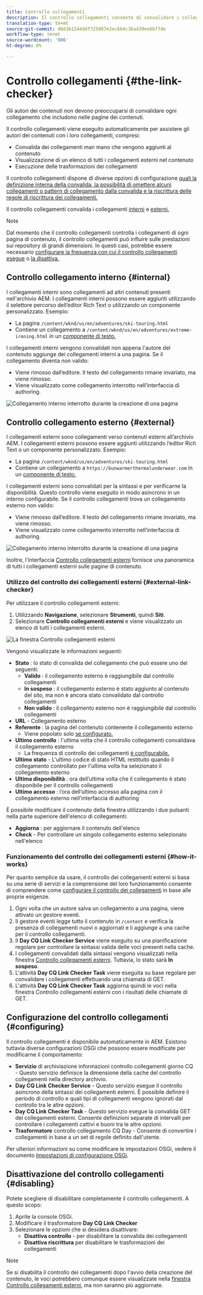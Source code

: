 ```yaml
---
title: Controllo collegamenti
description: Il controllo collegamenti consente di convalidare i collegamenti interni ed esterni e di riscrivere i collegamenti.
translation-type: tm+mt
source-git-commit: d6d361244ddf725087e2ec664c36a439ee6bffde
workflow-type: tm+mt
source-wordcount: '986'
ht-degree: 0%

---
```



# Controllo collegamenti {#the-link-checker}

Gli autori dei contenuti non devono preoccuparsi di convalidare ogni collegamento che includono nelle pagine dei contenuti.

Il controllo collegamenti viene eseguito automaticamente per assistere gli autori dei contenuti con i loro collegamenti, compresi:

* Convalida dei collegamenti man mano che vengono aggiunti al contenuto
* Visualizzazione di un elenco di tutti i collegamenti esterni nel contenuto
* Esecuzione delle trasformazioni dei collegamenti

Il controllo collegamenti dispone di diverse opzioni di configurazione [quali la definizione interna della convalida, la possibilità di omettere alcuni collegamenti o pattern di collegamento dalla convalida e la riscrittura delle regole di riscrittura dei collegamenti.](#configuring)

Il controllo collegamenti convalida i collegamenti [interni](#internal) e [esterni.](#external)

>[!NOTE]
>
>Dal momento che il controllo collegamenti controlla i collegamenti di ogni pagina di contenuto, il controllo collegamenti può influire sulle prestazioni sui repository di grandi dimensioni. In questi casi, potrebbe essere necessario [configurare la frequenza con cui il controllo collegamenti esegue](#configuring) o [la disattiva.](#disabling)

## Controllo collegamento interno {#internal}

I collegamenti interni sono collegamenti ad altri contenuti presenti nell&#39;archivio AEM. I collegamenti interni possono essere aggiunti utilizzando il selettore percorso dell’editor Rich Text o utilizzando un componente personalizzato. Esempio:

* La pagina `/content/wknd/us/en/adventures/ski-touring.html`
* Contiene un collegamento a `/content/wknd/us/en/adventures/extreme-ironing.html` in un [componente di testo.](https://experienceleague.adobe.com/docs/experience-manager-core-components/using/components/text.html)

I collegamenti interni vengono convalidati non appena l&#39;autore del contenuto aggiunge dei collegamenti interni a una pagina. Se il collegamento diventa non valido:

* Viene rimosso dall’editore. Il testo del collegamento rimane invariato, ma viene rimosso.
* Viene visualizzato come collegamento interrotto nell’interfaccia di authoring.

![Collegamento interno interrotto durante la creazione di una pagina](assets/link-checker-invalid-link-internal.png)

## Controllo collegamento esterno {#external}

I collegamenti esterni sono collegamenti verso contenuti esterni all’archivio AEM. I collegamenti esterni possono essere aggiunti utilizzando l’editor Rich Text o un componente personalizzato. Esempio:

* La pagina `/content/wknd/us/en/adventures/ski-touring.html`
* Contiene un collegamento a `https://bunwarmerthermalunderwear.com` in un [componente di testo.](https://experienceleague.adobe.com/docs/experience-manager-core-components/using/components/text.html)

I collegamenti esterni sono convalidati per la sintassi e per verificarne la disponibilità. Questo controllo viene eseguito in modo asincrono in un interno configurabile. Se il controllo collegamenti trova un collegamento esterno non valido:

* Viene rimosso dall’editore. Il testo del collegamento rimane invariato, ma viene rimosso.
* Viene visualizzato come collegamento interrotto nell’interfaccia di authoring.

![Collegamento interno interrotto durante la creazione di una pagina](assets/link-checker-invalid-link-external.png)

Inoltre, l&#39;interfaccia [Controllo collegamenti esterni](#external-link-checker) fornisce una panoramica di tutti i collegamenti esterni sulle pagine di contenuto.

### Utilizzo del controllo dei collegamenti esterni {#external-link-checker}

Per utilizzare il controllo collegamenti esterni:

1. Utilizzando **Navigazione**, selezionare **Strumenti**, quindi **Siti**.
1. Selezionare **Controllo collegamenti esterni** e viene visualizzato un elenco di tutti i collegamenti esterni.

![La finestra Controllo collegamenti esterni](assets/external-link-checker.png)

Vengono visualizzate le informazioni seguenti:

* **Stato** : lo stato di convalida del collegamento che può essere uno dei seguenti:
   * **Valido** : il collegamento esterno è raggiungibile dal controllo collegamenti
   * **In sospeso** : il collegamento esterno è stato aggiunto al contenuto del sito, ma non è ancora stato convalidato dal controllo collegamenti
   * **Non valido** : il collegamento esterno non è raggiungibile dal controllo collegamenti
* **URL**  - Collegamento esterno
* **Referente** : la pagina del contenuto contenente il collegamento esterno
   * Viene popolato solo [se configurato.](#configuring)
* **Ultimo controllo** : l&#39;ultima volta che il controllo collegamenti convalidava il collegamento esterno
   * La frequenza di controllo dei collegamenti [è configurabile.](#configuring)
* **Ultimo stato**  - L&#39;ultimo codice di stato HTML restituito quando il collegamento controllato per l&#39;ultima volta ha selezionato il collegamento esterno
* **Ultima disponibilità** : ora dell’ultima volta che il collegamento è stato disponibile per il controllo collegamenti
* **Ultimo accesso** : l’ora dell’ultimo accesso alla pagina con il collegamento esterno nell’interfaccia di authoring

È possibile modificare il contenuto della finestra utilizzando i due pulsanti nella parte superiore dell&#39;elenco di collegamenti:

* **Aggiorna** : per aggiornare il contenuto dell&#39;elenco
* **Check** - Per controllare un singolo collegamento esterno selezionato nell&#39;elenco

### Funzionamento del controllo dei collegamenti esterni {#how-it-works}

Per quanto semplice da usare, il controllo dei collegamenti esterni si basa su una serie di servizi e la comprensione del loro funzionamento consente di comprendere come [configurare il controllo dei collegamenti](#configuring) in base alle proprie esigenze.

1. Ogni volta che un autore salva un collegamento a una pagina, viene attivato un gestore eventi.
1. Il gestore eventi legge tutto il contenuto in `/content` e verifica la presenza di collegamenti nuovi o aggiornati e li aggiunge a una cache per il controllo collegamenti.
1. Il **Day CQ Link Checker Service** viene eseguito su una pianificazione regolare per controllare la sintassi valida delle voci presenti nella cache.
1. I collegamenti convalidati dalla sintassi vengono visualizzati nella finestra [Controllo collegamenti esterni](#external-link-checker). Tuttavia, lo stato sarà **In sospeso**.
1. L&#39;attività **Day CQ Link Checker Task** viene eseguita su base regolare per convalidare i collegamenti effettuando una chiamata di GET.
1. L&#39;attività **Day CQ Link Checker Task** aggiorna quindi le voci nella finestra Controllo collegamenti esterni con i risultati delle chiamate di GET.

## Configurazione del controllo collegamenti {#configuring}

Il controllo collegamenti è disponibile automaticamente in AEM. Esistono tuttavia diverse configurazioni OSGi che possono essere modificate per modificarne il comportamento:

* **Servizio**  di archiviazione informazioni controllo collegamenti giorno CQ - Questo servizio definisce la dimensione della cache del controllo collegamenti nella directory archivio.
* **Day CQ Link Checker Service**  - Questo servizio esegue il controllo asincrono della sintassi dei collegamenti esterni. È possibile definire il periodo di controllo e quali tipi di collegamenti vengono ignorati dal controllo tra le altre opzioni.
* **Day CQ Link Checker Task**  - Questo servizio esegue la convalida GET dei collegamenti esterni. Consente definizioni separate di intervalli per controllare i collegamenti cattivi e buoni tra le altre opzioni.
* **Trasformatore**  controllo collegamento CQ Day - Consente di convertire i collegamenti in base a un set di regole definito dall&#39;utente.

Per ulteriori informazioni su come modificare le impostazioni OSGi, vedere il documento [Impostazioni di configurazione OSGi](/help/sites-deploying/osgi-configuration-settings.md).

## Disattivazione del controllo collegamenti {#disabling}

Potete scegliere di disabilitare completamente il controllo collegamenti. A questo scopo:

1. Aprite la console OSGi.
1. Modificare il trasformatore **Day CQ Link Checker**
1. Selezionare le opzioni che si desidera disattivare:
   * **Disattiva controllo** - per disabilitare la convalida dei collegamenti
   * **Disattiva riscrittura**  per disabilitare le trasformazioni dei collegamenti

>[!NOTE]
>
>Se si disabilita il controllo dei collegamenti dopo l&#39;avvio della creazione del contenuto, le voci potrebbero comunque essere visualizzate nella [finestra Controllo collegamenti esterni](#external-link-checker), ma non saranno più aggiornate.
